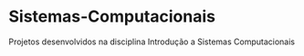 # Sistemas-Computacionais
Projetos desenvolvidos na disciplina Introdução a Sistemas Computacionais
